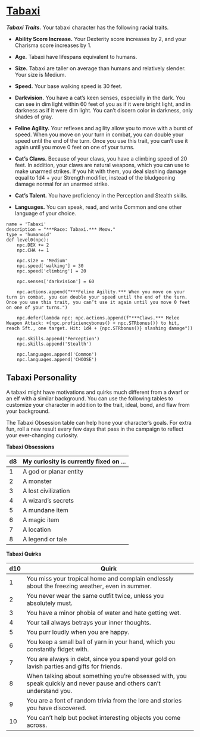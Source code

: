# [Tabaxi](../Creatures/Tabaxi.md)

***Tabaxi Traits.*** Your tabaxi character has the following racial traits.

* **Ability Score Increase.** Your Dexterity score increases by 2, and your Charisma score increases by 1.

* **Age.** Tabaxi have lifespans equivalent to humans.

* **Size.** Tabaxi are taller on average than humans and relatively slender. Your size is Medium.

* **Speed.** Your base walking speed is 30 feet.

* **Darkvision.** You have a cat’s keen senses, especially in the dark. You can see in dim light within 60 feet of you as if it were bright light, and in darkness as if it were dim light. You can’t discern color in darkness, only shades of gray.

* **Feline Agility.** Your reflexes and agility allow you to move with a burst of speed. When you move on your turn in combat, you can double your speed until the end of the turn. Once you use this trait, you can’t use it again until you move 0 feet on one of your turns.

* **Cat’s Claws.** Because of your claws, you have a climbing speed of 20 feet. In addition, your claws are natural weapons, which you can use to make unarmed strikes. If you hit with them, you deal slashing damage equal to 1d4 + your Strength modifier, instead of the bludgeoning damage normal for an unarmed strike.

* **Cat’s Talent.** You have proficiency in the Perception and Stealth skills.

* **Languages.** You can speak, read, and write Common and one other language of your choice.

```
name = 'Tabaxi'
description = "***Race: Tabaxi.*** Meow."
type = 'humanoid'
def level0(npc):
    npc.DEX += 2
    npc.CHA += 1

    npc.size = 'Medium'
    npc.speed['walking'] = 30
    npc.speed['climbing'] = 20

    npc.senses['darkvision'] = 60

    npc.actions.append("***Feline Agility.*** When you move on your turn in combat, you can double your speed until the end of the turn. Once you use this trait, you can’t use it again until you move 0 feet on one of your turns.")

    npc.defer(lambda npc: npc.actions.append(f"***Claws.*** Melee Weapon Attack: +{npc.proficiencybonus() + npc.STRbonus()} to hit, reach 5ft., one target. Hit: 1d4 + {npc.STRbonus()} slashing damage"))

    npc.skills.append('Perception')
    npc.skills.append('Stealth')

    npc.languages.append('Common')
    npc.languages.append('CHOOSE')
```

## Tabaxi Personality
A tabaxi might have motivations and quirks much different from a dwarf or an elf with a similar background. You can use the following tables to customize your character in addition to the trait, ideal, bond, and flaw from your background.

The Tabaxi Obsession table can help hone your character’s goals. For extra fun, roll a new result every few days that pass in the campaign to reflect your ever-changing curiosity.

**Tabaxi Obsessions**

d8 | My curiosity is currently fixed on ...
-- | --------------------------------------
1 | A god or planar entity
2 | A monster
3 | A lost civilization
4 | A wizard’s secrets
5 | A mundane item
6 | A magic item
7 | A location
8 | A legend or tale

**Tabaxi Quirks**

d10	| Quirk
--- | ----
1 | You miss your tropical home and complain endlessly about the freezing weather, even in summer.
2 | You never wear the same outfit twice, unless you absolutely must.
3 | You have a minor phobia of water and hate getting wet.
4 | Your tail always betrays your inner thoughts.
5 | You purr loudly when you are happy.
6 | You keep a small ball of yarn in your hand, which you constantly fidget with.
7 | You are always in debt, since you spend your gold on lavish parties and gifts for friends.
8 | When talking about something you’re obsessed with, you speak quickly and never pause and others can’t understand you.
9 | You are a font of random trivia from the lore and stories you have discovered.
10 | You can’t help but pocket interesting objects you come across.
